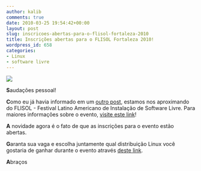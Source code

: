 ```yaml
---
author: kalib
comments: true
date: 2010-03-25 19:54:42+00:00
layout: post
slug: inscricoes-abertas-para-o-flisol-fortaleza-2010
title: Inscrições abertas para o FLISOL Fortaleza 2010!
wordpress_id: 658
categories:
- Linux
- software livre
---
```


[![](http://flisolceara.net/FLISOL2010/banners/azul_horiz.png)](http://flisolceara.net)




**S**audações pessoal!




**C**omo eu já havia informado em um [outro post](http://marcelocavalcante.net/portal/2010/03/12/flisol-fortaleza-2010/), estamos nos aproximando do FLISOL - Festival Latino Americano de Instalação de Software Livre. Para maiores informações sobre o evento, [visite este link](http://flisolceara.net/FLISOL2010)!




**A** novidade agora é o fato de que as inscrições para o evento estão abertas.




**G**aranta sua vaga e escolha juntamente qual distribuição Linux você gostaria de ganhar durante o evento através [deste link](http://flisolceara.net/FLISOL2010/?page_id=82).




**A**braços
